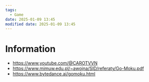 ```yaml
---
tags:
  - Game
date: 2025-01-09 13:45
modified date: 2025-01-09 13:45
---
```


# Information

- https://www.youtube.com/@CAROTVVN
- https://www.mimuw.edu.pl/~awojna/SID/referaty/Go-Moku.pdf
- https://www.bytedance.ai/gomoku.html